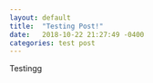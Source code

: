 ```yaml
---
layout: default
title:  "Testing Post!"
date:   2018-10-22 21:27:49 -0400
categories: test post
---
```

Testingg
